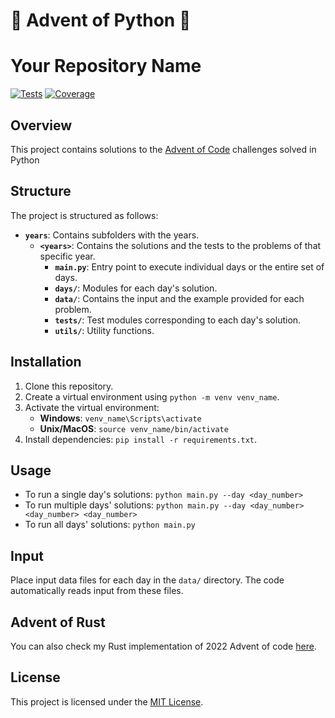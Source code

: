 # 🎄 Advent of Python 🎄 

# Your Repository Name

[![Tests](https://img.shields.io/badge/tests-passing-brightgreen)](ADD-YOUR-TESTS-BADGE-LINK)
[![Coverage](https://img.shields.io/badge/coverage-xx%25-brightgreen)](ADD-YOUR-COVERAGE-BADGE-LINK)


## Overview
This project contains solutions to the [Advent of Code](https://adventofcode.com/) challenges solved in Python

## Structure
The project is structured as follows:

- **`years`**: Contains subfolders with the years.
  - **`<years>`**: Contains the solutions and the tests to the problems of that specific year.
    - **`main.py`**: Entry point to execute individual days or the entire set of days.
    - **`days/`**: Modules for each day's solution.
    - **`data/`**: Contains the input and the example provided for each problem.
    - **`tests/`**: Test modules corresponding to each day's solution.
    - **`utils/`**: Utility functions.

## Installation
1. Clone this repository.
2. Create a virtual environment using `python -m venv venv_name`.
3. Activate the virtual environment:
    - **Windows**: `venv_name\Scripts\activate`
    - **Unix/MacOS**: `source venv_name/bin/activate`
4. Install dependencies: `pip install -r requirements.txt`.

## Usage
- To run a single day's solutions:
`python main.py --day <day_number>`
- To run multiple days' solutions:
`python main.py --day <day_number> <day_number> <day_number>`
- To run all days' solutions:
`python main.py`


## Input
Place input data files for each day in the `data/` directory. The code automatically reads input from these files.

## Advent of Rust
You can also check my Rust implementation of 2022 Advent of code [here](https://github.com/Loethor/adventofcode).

## License
This project is licensed under the [MIT License](LICENSE).
